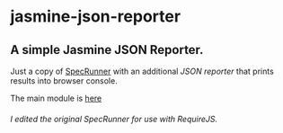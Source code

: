 jasmine-json-reporter
=====================

## A simple Jasmine JSON Reporter.

Just a copy of [SpecRunner](https://github.com/pivotal/jasmine/downloads) with an additional *JSON reporter* that prints results into browser console.

The main module is [here](https://github.com/francescozaia/jasmine-json-reporter/tree/master/lib/json-reporter)

###### I edited the original SpecRunner for use with RequireJS.
